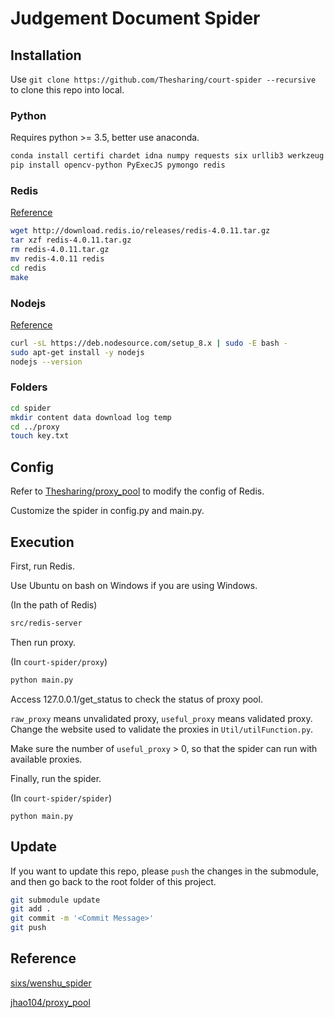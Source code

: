 # Judgement Document Spider

## Installation

Use `git clone https://github.com/Thesharing/court-spider --recursive ` to clone this repo into local.

### Python

Requires python >= 3.5, better use anaconda.

```bash
conda install certifi chardet idna numpy requests six urllib3 werkzeug Flask lxml
pip install opencv-python PyExecJS pymongo redis
```

### Redis

[Reference](https://redis.io/download)

```bash
wget http://download.redis.io/releases/redis-4.0.11.tar.gz
tar xzf redis-4.0.11.tar.gz
rm redis-4.0.11.tar.gz
mv redis-4.0.11 redis
cd redis
make
```

### Nodejs

[Reference](https://nodejs.org/zh-cn/download/package-manager/#debian-and-ubuntu-based-linux-distributions)

```bash
curl -sL https://deb.nodesource.com/setup_8.x | sudo -E bash -
sudo apt-get install -y nodejs
nodejs --version
```

### Folders

```bash
cd spider
mkdir content data download log temp
cd ../proxy
touch key.txt
```



## Config

Refer to [Thesharing/proxy_pool](https://github.com/Thesharing/proxy_pool) to modify the config of Redis.

Customize the spider in config.py and main.py.

## Execution

First, run Redis.

Use Ubuntu on bash on Windows if you are using Windows.

(In the path of Redis)

```bash
src/redis-server
```

Then run proxy.

(In `court-spider/proxy`)

```bash
python main.py
```

Access 127.0.0.1/get_status to check the status of proxy pool.

`raw_proxy` means unvalidated proxy, `useful_proxy` means validated proxy. Change the website used to validate the proxies in `Util/utilFunction.py`.

Make sure the number of `useful_proxy` > 0, so that the spider can run with available proxies.

Finally, run the spider.

(In `court-spider/spider`)

```ba
python main.py
```

## Update

If you want to update this repo, please `push` the changes in the submodule, and then go back to the root folder of this project.

```bash
git submodule update
git add . 
git commit -m '<Commit Message>'
git push
```

## Reference

[sixs/wenshu_spider](https://github.com/sixs/wenshu_spider)

[jhao104/proxy_pool](https://github.com/jhao104/proxy_pool)

